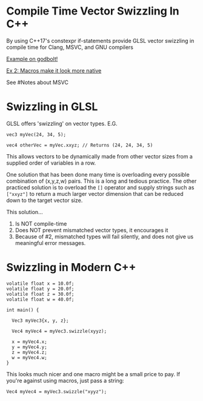 # Compile Time Vector Swizzling In C++
By using C++17's constexpr if-statements provide GLSL vector swizzling in compile time for Clang, MSVC, and GNU compilers

[Example on godbolt!](https://godbolt.org/z/ecxidZ)

[Ex 2: Macros make it look more native](https://godbolt.org/z/z45Ug8)

See #Notes about MSVC

# Swizzling in GLSL
GLSL offers 'swizzling' on vector types. E.G.

```
vec3 myVec(24, 34, 5);

vec4 otherVec = myVec.xxyz; // Returns (24, 24, 34, 5)
```

This allows vectors to be dynamically made from other vector sizes from a supplied order of variables in a row. 

One solution that has been done many time is overloading every possible combination of (x,y,z,w) pairs. This is a long and tedious practice.
The other practiced solution is to overload the `[]` operator and supply strings such as `["xxyz"]` to return a much larger vector dimension that can be reduced down to the target vector size.

This solution... 
1) Is NOT compile-time
2) Does NOT prevent mismatched vector types, it encourages it
3) Because of #2, mismatched types will fail silently, and does not give us meaningful error messages.

# Swizzling in Modern C++

```
volatile float x = 10.0f;
volatile float y = 20.0f;
volatile float z = 30.0f;
volatile float w = 40.0f;

int main() {

  Vec3 myVec3{x, y, z};

  Vec4 myVec4 = myVec3.swizzle(xyyz);

  x = myVec4.x;
  y = myVec4.y;
  z = myVec4.z;
  w = myVec4.w;
}
```

This looks much nicer and one macro might be a small price to pay. If you're against using macros, just pass a string:

`Vec4 myVec4 = myVec3.swizzle("xyyz");`
